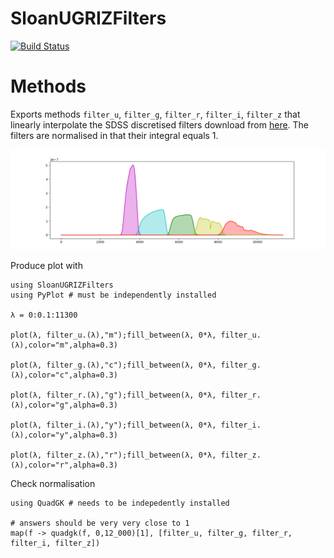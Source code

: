 # SloanUGRIZFilters

[![Build Status](https://github.com/ngiann/SloanUGRIZFilters.jl/actions/workflows/CI.yml/badge.svg?branch=main)](https://github.com/ngiann/SloanUGRIZFilters.jl/actions/workflows/CI.yml?query=branch%3Amain)

# Methods

Exports methods `filter_u`, `filter_g`, `filter_r`, `filter_i`, `filter_z` that linearly interpolate the SDSS discretised filters  download from [here](http://svo2.cab.inta-csic.es/svo/theory/fps3/). The filters are normalised in that their integral equals 1.

<p align="center">
  <img src=ugriz.png>
</p>

Produce plot with
```
using SloanUGRIZFilters
using PyPlot # must be independently installed

λ = 0:0.1:11300

plot(λ, filter_u.(λ),"m");fill_between(λ, 0*λ, filter_u.(λ),color="m",alpha=0.3)

plot(λ, filter_g.(λ),"c");fill_between(λ, 0*λ, filter_g.(λ),color="c",alpha=0.3)

plot(λ, filter_r.(λ),"g");fill_between(λ, 0*λ, filter_r.(λ),color="g",alpha=0.3)

plot(λ, filter_i.(λ),"y");fill_between(λ, 0*λ, filter_i.(λ),color="y",alpha=0.3)

plot(λ, filter_z.(λ),"r");fill_between(λ, 0*λ, filter_z.(λ),color="r",alpha=0.3)

```

Check normalisation
```
using QuadGK # needs to be indepedently installed

# answers should be very very close to 1
map(f -> quadgk(f, 0,12_000)[1], [filter_u, filter_g, filter_r, filter_i, filter_z])
```
